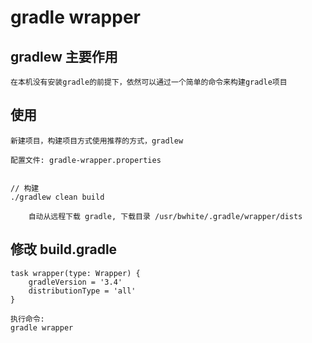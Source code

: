 # gradle wrapper

## gradlew 主要作用
```
在本机没有安装gradle的前提下，依然可以通过一个简单的命令来构建gradle项目
```

## 使用
```
新建项目，构建项目方式使用推荐的方式，gradlew

配置文件: gradle-wrapper.properties


// 构建
./gradlew clean build

    自动从远程下载 gradle, 下载目录 /usr/bwhite/.gradle/wrapper/dists
```

## 修改 build.gradle
```
task wrapper(type: Wrapper) {
    gradleVersion = '3.4'
    distributionType = 'all'
}

执行命令:
gradle wrapper
```
